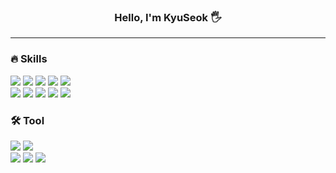 
<div align="center">

### Hello, I'm KyuSeok 🖐️

  <hr>
    <div align="left">
      <h3>🔥 Skills</h3>
      <img src="https://img.shields.io/badge/React-61DAFB?style=flat&logo=react&logoColor=white" />
      <img src="https://img.shields.io/badge/JavaScript-F7DF1E?style=flat&logo=javascript&logoColor=black" />
      <img src="https://img.shields.io/badge/TypeScript-3178C6?style=flat&logo=typescript&logoColor=black" />
      <img src="https://img.shields.io/badge/HTML5-E34F26?style=flat&logo=html5&logoColor=white" />
      <img src="https://img.shields.io/badge/CSS3-1572B6?style=flat&logo=css3&logoColor=white" />
      <br />
      <img src="https://img.shields.io/badge/ReactQuery-FF4154?style=flat&logo=reactquery&logoColor=white" />
      <img src="https://img.shields.io/badge/Redux-764ABC?style=flat&logo=redux&logoColor=white" />
      <img src="https://img.shields.io/badge/Mobx-FF9955?style=flat&logo=mobx&logoColor=white" />
      <img src="https://img.shields.io/badge/StoryBook-FF4785?style=flat&logo=storybook&logoColor=white" />
      <img src="https://img.shields.io/badge/StyledComponents-DB7093?style=flat&logo=styledcomponents&logoColor=white" />
      <br />
      <h3>🛠️ Tool</h3>
      <img src="https://img.shields.io/badge/Git-F05032?style=flat&logo=git&logoColor=white" />
      <img src="https://img.shields.io/badge/GitHub-181717?style=flat&logo=github&logoColor=white" />
      <br />
      <img src="https://img.shields.io/badge/Figma-F24E1E?style=flat&logo=figma&logoColor=white" />
      <img src="https://img.shields.io/badge/Slack-4A154B?style=flat&logo=slack&logoColor=white" />
      <img src="https://img.shields.io/badge/Confluence-172B4D?style=flat&logo=confluence&logoColor=white" />
    </div>
    <br />
  </hr>
</div>
